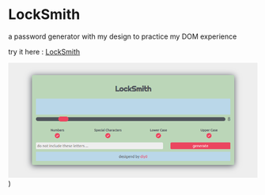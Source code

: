 # LockSmith

a password generator with my design to practice my DOM experience

try it here : [LockSmith](http://www.locksmith.github.io)

![alt text](screenshot.png))
